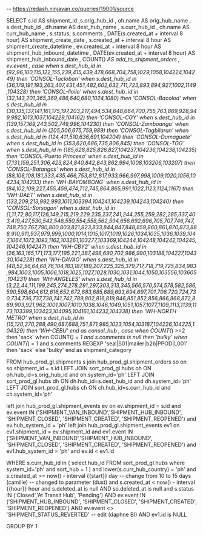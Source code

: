 -- https://redash.ninjavan.co/queries/19001/source

SELECT 
    s.id AS shipment_id
    ,s.orig_hub_id
    , oh.name AS orig_hub_name
    , s.dest_hub_id
    , dh.name AS dest_hub_name
    , s.curr_hub_id
    , ch.name AS curr_hub_name
    , s.status, s.comments
    , DATE(s.created_at + interval 8 hour) AS shipment_create_date
    , s.created_at + interval 8 hour AS shipment_create_datetime
    , ev.created_at + interval 8 hour AS shipment_hub_inbound_datetime
    , DATE(ev.created_at + interval 8 hour) AS shipment_hub_inbound_date
    , COUNT(*) AS add_to_shipment_orders
    , ev.event
    , case when s.dest_hub_id in (92,96,100,115,122,155,239,415,439,478,668,704,758,1029,1058,104224,104249) then 'CONSOL-Tacloban'
        when s.dest_hub_id in (36,179,191,193,263,407,431,451,482,602,632,711,723,893,894,927,1002,1149,104328) then 'CONSOL-Iloilo'
        when s.dest_hub_id in (32,143,201,365,369,486,640,680,1024,1080) then 'CONSOL-Bacolod'
        when s.dest_hub_id in (30,135,137,141,161,175,197,203,217,494,534,648,664,700,755,763,869,928,949,982,1013,1037,104229,104162) then 'CONSOL-CGY'
        when s.dest_hub_id in (139,157,169,243,502,749,996,104230) then 'CONSOL-Zamboanga'
        when s.dest_hub_id in (205,506,675,759,989) then 'CONSOL-Tagbilaran'
        when s.dest_hub_id in (124,411,510,636,691,104204) then 'CONSOL-Dumaguete'
        when s.dest_hub_id in (353,620,686,735,806,845) then 'CONSOL-TGG'
        when s.dest_hub_id in (185,628,825,826,827,104237,104236,104238,104235) then 'CONSOL-Puerto Princesa'
        when s.dest_hub_id in (7,131,159,251,306,423,824,840,842,843,862,994,1008,103206,103207) then 'CONSOL-Batangas'
        when s.dest_hub_id in (88,106,108,181,333,435,466,753,812,817,933,966,997,998,1009,1020,1056,104234,104233) then 'WH-BAYOMBONG'
        when s.dest_hub_id in (84,102,109,227,455,459,474,712,745,864,865,991,1022,1123,1124,1167) then 'WH-DAET'
        when s.dest_hub_id in (133,209,213,992,993,1011,103394,104241,104239,104243,104240) then 'CONSOL-Sorsogon'
        when s.dest_hub_id in (1,11,72,80,117,126,149,215,219,229,235,237,241,244,255,259,282,285,337,403,419,427,530,542,546,550,554,558,562,594,656,692,696,705,707,746,747,748,750,767,790,800,803,821,823,833,844,847,848,859,860,861,870,873,888,910,911,937,979,999,1000,1014,1015,1017,1019,1026,1034,1035,1036,1039,1047,1064,1072,1093,1162,103261,103277,103369,104244,104248,104242,104245,104246,104247) then 'WH-CBY2'
        when s.dest_hub_id in (26,163,165,171,173,177,195,221,387,498,690,702,986,990,103188,104227,104330,104228) then 'WH-DAVAO'
        when s.dest_hub_id in (48,52,56,64,68,76,104,183,187,189,207,225,325,379,717,718,719,725,834,983,984,1003,1005,1006,1018,1025,1027,1028,1030,1031,1044,1050,103556,103605,104231) then 'WH-ANGELES'
        when s.dest_hub_id in (3,22,44,111,199,245,274,278,291,297,303,313,345,566,570,574,578,582,586,590,598,604,612,616,652,672,683,685,689,693,694,697,701,706,720,724,730,734,736,737,738,741,742,789,802,816,819,846,851,852,856,866,868,872,889,903,921,962,1001,1007,1010,1038,1046,1049,1051,1057,1077,1109,1113,1139,1173,103399,103423,104095,104161,104232,104338) then 'WH-NORTH METRO'
        when s.dest_hub_id in (15,120,270,288,490,687,688,751,871,985,1023,1054,103187,104226,104225,104329) then 'WH-CEBU'
        end as consol_hub
    , case when COUNT(*) >=2 then 'sack'
        when COUNT(*) = 1 and s.comments is null then 'bulky'
        when COUNT(*) = 1 and s.comments REGEXP  'seal|S01|mailer|b2b|PPOD|L001' then 'sack'
        else 'bulky'
        end as shipment_category


FROM hub_prod_gl.shipments s
join hub_prod_gl.shipment_orders so on so.shipment_id = s.id 
LEFT JOIN sort_prod_gl.hubs oh ON oh.hub_id=s.orig_hub_id and oh.system_id='ph'
LEFT JOIN sort_prod_gl.hubs dh ON dh.hub_id=s.dest_hub_id and dh.system_id='ph'
LEFT JOIN sort_prod_gl.hubs ch ON ch.hub_id=s.curr_hub_id and ch.system_id='ph'


left join hub_prod_gl.shipment_events ev on ev.shipment_id = s.id 
    and ev.event IN ('SHIPMENT_VAN_INBOUND','SHIPMENT_HUB_INBOUND', 'SHIPMENT_CLOSED', 'SHIPMENT_CREATED', 'SHIPMENT_REOPENED')
    and ev.hub_system_id = 'ph'
left join hub_prod_gl.shipment_events ev1 on ev1.shipment_id = ev.shipment_id 
    and ev1.event IN ('SHIPMENT_VAN_INBOUND','SHIPMENT_HUB_INBOUND', 'SHIPMENT_CLOSED', 'SHIPMENT_CREATED', 'SHIPMENT_REOPENED') 
    and ev1.hub_system_id = 'ph'
    and ev.id < ev1.id


WHERE s.curr_hub_id in (
                        select hub_id 
                        FROM sort_prod_gl.hubs
                        where system_id='ph'
                            and sort_hub = 1
                        )
    and lower(s.curr_hub_country) = 'ph'
    and s.created_at >= now() - interval {{start}} day -- change from 10 to 15 days (camille) -- changed to parameter (dust)
    and s.created_at < now() - interval {{hour}} hour
    and s.deleted_at is null
    AND so.deleted_at is null
    and s.status IN ('Closed','At Transit Hub', 'Pending')
    AND ev.event IN ('SHIPMENT_HUB_INBOUND', 'SHIPMENT_CLOSED', 'SHIPMENT_CREATED', 'SHIPMENT_REOPENED')
    AND ev.event <> 'SHIPMENT_STATUS_REVERTED'  -- edit (daphne BI)
    AND ev1.id is NULL
    
GROUP BY 1
